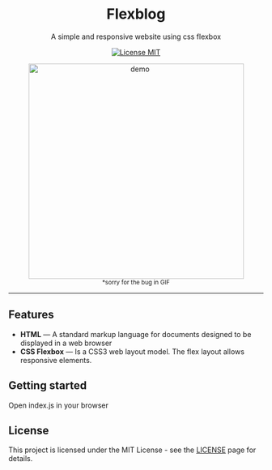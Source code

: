 <h1 align="center">
Flexblog
</h1>

<p align="center">A simple and responsive website using css flexbox</p>

<p align="center">
  <a href="https://opensource.org/licenses/MIT">
    <img src="https://img.shields.io/badge/License-MIT-blue.svg" alt="License MIT">
  </a>  
</p>

<div align="center">
  <img src="https://i.ibb.co/nn49jBP/flexblog.gif" alt="demo" height="425">
  <small style="display: block;">*sorry for the bug in GIF</small>
</div>

<hr />

## Features

- **HTML** — A standard markup language for documents designed to be displayed in a web browser
- **CSS Flexbox** — Is a CSS3 web layout model. The flex layout allows responsive elements.

## Getting started

Open index.js in your browser

## License

This project is licensed under the MIT License - see the [LICENSE](https://opensource.org/licenses/MIT) page for details.
